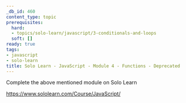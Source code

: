 ```yaml
---
_db_id: 460
content_type: topic
prerequisites:
  hard:
  - topics/solo-learn/javascript/3-conditionals-and-loops
  soft: []
ready: true
tags:
- javascript
- solo-learn
title: Solo Learn - JavaScript - Module 4 - Functions - Deprecated
---
```


Complete the above mentioned module on Solo Learn

https://www.sololearn.com/Course/JavaScript/